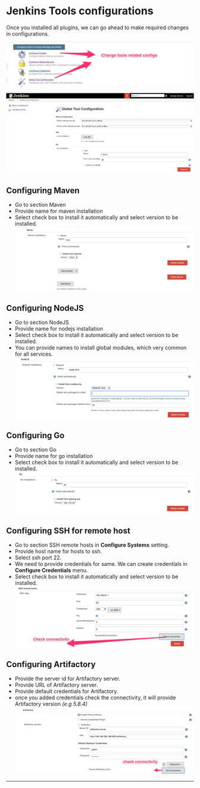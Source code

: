 # Jenkins Tools configurations

Once you installed all plugins, we can go ahead to make required changes in configurations.

![Configure Global Security](images/configurations/jenkins_config.png)

![Configure Global Security](images/configurations/config_tools.png)


## Configuring Maven
* Go to section Maven
* Provide name for maven installation
* Select check box to install it automatically and select version to be installed.
![Configure Global Security](images/configurations/maven_config.png)


## Configuring NodeJS
* Go to section NodeJS
* Provide name for nodejs installation
* Select check box to install it automatically and select version to be installed.
* You can provide names to install global modules, which very common for all services.
![Configure Global Security](images/configurations/nodejs_config.png)

## Configuring Go
* Go to section Go
* Provide name for go installation
* Select check box to install it automatically and select version to be installed.
![Configure Global Security](images/configurations/go_config.png)

## Configuring SSH for remote host
* Go to section SSH remote hosts in **Configure Systems** setting.
* Provide host name for hosts to ssh.
* Select ssh port 22.
* We need to provide credentials for same. We can create credentials in **Configure Credentials** menu.
* Select check box to install it automatically and select version to be installed.
![Configure Global Security](images/configurations/ssh_config.png)

## Configuring Artifactory
* Provide the server id for Artifactory server.
* Provide URL of Artifactory server.
* Provide default credentials for Artifactory.
* once you added credentials check the connectivity, it will provide Artifactory version *(e.g 5.8.4)*
![Configure Global Security](images/configurations/artifactory_config.png)

-----
